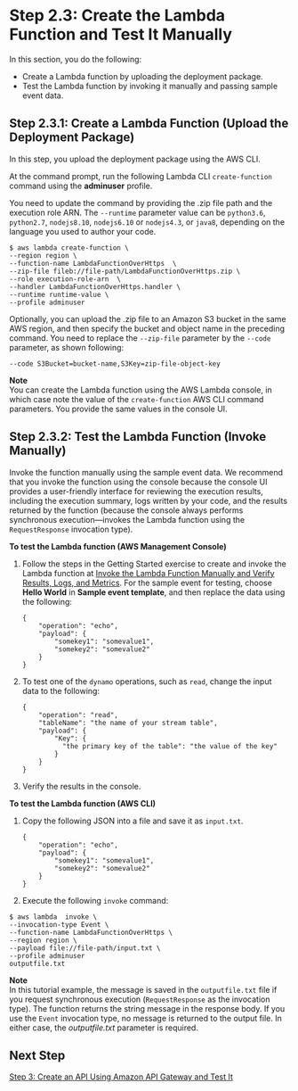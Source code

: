 # Step 2\.3: Create the Lambda Function and Test It Manually<a name="with-on-demand-https-example-upload-deployment-pkg_1"></a>

In this section, you do the following:
+ Create a Lambda function by uploading the deployment package\. 
+ Test the Lambda function by invoking it manually and passing sample event data\. 

## Step 2\.3\.1: Create a Lambda Function \(Upload the Deployment Package\)<a name="walkthrough-on-demand-https-events-adminuser-create-test-function-upload-zip-test-upload_1"></a>

In this step, you upload the deployment package using the AWS CLI\.

At the command prompt, run the following Lambda CLI `create-function` command using the **adminuser** profile\. 

You need to update the command by providing the \.zip file path and the execution role ARN\. The `--runtime` parameter value can be `python3.6`, `python2.7`, `nodejs8.10`, `nodejs6.10` or `nodejs4.3`, or `java8`, depending on the language you used to author your code\.

```
$ aws lambda create-function \
--region region \
--function-name LambdaFunctionOverHttps  \
--zip-file fileb://file-path/LambdaFunctionOverHttps.zip \
--role execution-role-arn  \
--handler LambdaFunctionOverHttps.handler \
--runtime runtime-value \
--profile adminuser
```

Optionally, you can upload the \.zip file to an Amazon S3 bucket in the same AWS region, and then specify the bucket and object name in the preceding command\. You need to replace the `--zip-file` parameter by the `--code` parameter, as shown following:

```
--code S3Bucket=bucket-name,S3Key=zip-file-object-key
```

**Note**  
You can create the Lambda function using the AWS Lambda console, in which case note the value of the `create-function` AWS CLI command parameters\. You provide the same values in the console UI\.

## Step 2\.3\.2: Test the Lambda Function \(Invoke Manually\)<a name="walkthrough-on-demand-https-events-adminuser-create-test-function-upload-zip-test-manual-invoke"></a>

Invoke the function manually using the sample event data\. We recommend that you invoke the function using the console because the console UI provides a user\-friendly interface for reviewing the execution results, including the execution summary, logs written by your code, and the results returned by the function \(because the console always performs synchronous execution—invokes the Lambda function using the `RequestResponse` invocation type\)\.

**To test the Lambda function \(AWS Management Console\)**

1. Follow the steps in the Getting Started exercise to create and invoke the Lambda function at [Invoke the Lambda Function Manually and Verify Results, Logs, and Metrics](get-started-create-function.md#get-started-invoke-manually)\. For the sample event for testing, choose **Hello World** in **Sample event template**, and then replace the data using the following: 

   ```
   {
       "operation": "echo",
       "payload": {
           "somekey1": "somevalue1",
           "somekey2": "somevalue2"
       }
   }
   ```

1. To test one of the `dynamo` operations, such as `read`, change the input data to the following:

   ```
   {
       "operation": "read",
       "tableName": "the name of your stream table",
       "payload": {
           "Key": {
             "the primary key of the table": "the value of the key"
           }
       }
   }
   ```

1. Verify the results in the console\.

**To test the Lambda function \(AWS CLI\)**

1. Copy the following JSON into a file and save it as `input.txt`\. 

   ```
   {
       "operation": "echo",
       "payload": {
           "somekey1": "somevalue1",
           "somekey2": "somevalue2"
       }
   }
   ```

1.  Execute the following `invoke` command:

   ```
   $ aws lambda  invoke \
   --invocation-type Event \
   --function-name LambdaFunctionOverHttps \
   --region region \
   --payload file://file-path/input.txt \
   --profile adminuser 
   outputfile.txt
   ```
**Note**  
In this tutorial example, the message is saved in the `outputfile.txt` file if you request synchronous execution \(`RequestResponse` as the invocation type\)\. The function returns the string message in the response body\. If you use the `Event` invocation type, no message is returned to the output file\. In either case, the *outputfile\.txt* parameter is required\. 

## Next Step<a name="with-on-demand-https-example-upload-deployment-pkg-next-step"></a>

 [Step 3: Create an API Using Amazon API Gateway and Test It](with-on-demand-https-example-configure-event-source.md) 